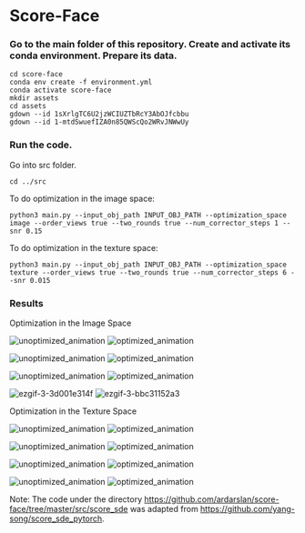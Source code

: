 # Score-Face

### Go to the main folder of this repository. Create and activate its conda environment. Prepare its data.
```
cd score-face
conda env create -f environment.yml
conda activate score-face
mkdir assets
cd assets
gdown --id 1sXrlgTC6U2jzWCIUZTbRcY3AbOJfcbbu
gdown --id 1-mtdSwuefIZA0n85QWScQo2WRvJNWwUy
```

### Run the code.

Go into src folder.
```
cd ../src
```

To do optimization in the image space:
```
python3 main.py --input_obj_path INPUT_OBJ_PATH --optimization_space image --order_views true --two_rounds true --num_corrector_steps 1 --snr 0.15
```

To do optimization in the texture space:
```
python3 main.py --input_obj_path INPUT_OBJ_PATH --optimization_space texture --order_views true --two_rounds true --num_corrector_steps 6 --snr 0.015
```

### Results

Optimization in the Image Space

![unoptimized_animation](https://user-images.githubusercontent.com/19363284/188681577-df15b06a-e0b5-4d80-a577-13117dabd78e.gif) ![optimized_animation](https://user-images.githubusercontent.com/19363284/188681601-b0928a26-8608-46be-b041-a5d98a1bcc39.gif)


![unoptimized_animation](https://user-images.githubusercontent.com/19363284/188681632-567cacd5-3b2f-4585-a922-66951db6a00d.gif) ![optimized_animation](https://user-images.githubusercontent.com/19363284/188681653-37b81f91-4f25-4353-ac85-191bd1674d50.gif)


![unoptimized_animation](https://user-images.githubusercontent.com/19363284/188964020-b18d32e6-c6af-44c3-a213-7fa3fa2aa1f9.gif) ![optimized_animation](https://user-images.githubusercontent.com/19363284/188963990-7608c7d3-4063-4d28-9ce2-62010df5429f.gif)

![ezgif-3-3d001e314f](https://user-images.githubusercontent.com/19363284/189201636-8591b98a-c808-4064-a0a8-facbdfd7a901.gif) ![ezgif-3-bbc31152a3](https://user-images.githubusercontent.com/19363284/189201656-e83933ef-8e84-4055-bd0c-ff84abf0aaf2.gif)


Optimization in the Texture Space

![unoptimized_animation](https://user-images.githubusercontent.com/19363284/188672533-317b7ddf-0a62-48e4-bd75-73270dd8e7b3.gif) ![optimized_animation](https://user-images.githubusercontent.com/19363284/188672548-aa3096cc-2681-4d52-95d5-959d72f60ade.gif)


![unoptimized_animation](https://user-images.githubusercontent.com/19363284/188672576-1167d3dd-8c0a-4478-9f42-58ea60d19915.gif) ![optimized_animation](https://user-images.githubusercontent.com/19363284/188672586-93e11d05-a68f-4324-a36d-04d6d9378692.gif)


![unoptimized_animation](https://user-images.githubusercontent.com/19363284/188965520-ddb0beb9-fec0-48ab-9334-4536c4461fac.gif) ![optimized_animation](https://user-images.githubusercontent.com/19363284/188965538-97d3209c-a40d-448b-bc94-c70887eb59c5.gif)


![unoptimized_animation](https://user-images.githubusercontent.com/19363284/188964154-cb8a2ab1-aa7b-458b-af2c-140999e9e854.gif) ![optimized_animation](https://user-images.githubusercontent.com/19363284/188964176-1ab2c2b2-67f2-441f-9f28-457d91320e0c.gif)

Note: The code under the directory https://github.com/ardarslan/score-face/tree/master/src/score_sde was adapted from https://github.com/yang-song/score_sde_pytorch.
